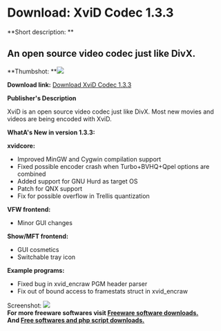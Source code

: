 # Download: XviD Codec 1.3.3

**Short description: **

## An open source video codec just like DivX.

  
**Thumbshot: **![](http://www.freewarefiles.com/screenshot/koepi_xvid_md.gif)   
  
**Download link:** [Download XviD Codec 1.3.3](http://freesoftwares.boysofts.com/XviD_program_17458.html)  
  

**Publisher's Description**  
  

XviD is an open source video codec just like DivX. Most new movies and videos
are being encoded with XviD.

**WhatA's New in version 1.3.3:**

**xvidcore:**

  * Improved MinGW and Cygwin compilation support 
  * Fixed possible encoder crash when Turbo+BVHQ+Qpel options are combined 
  * Added support for GNU Hurd as target OS 
  * Patch for QNX support 
  * Fix for possible overflow in Trellis quantization 

**VFW frontend:**

  * Minor GUI changes 

**Show/MFT frontend:**

  * GUI cosmetics 
  * Switchable tray icon 

**Example programs:**

  * Fixed bug in xvid_encraw PGM header parser 
  * Fix out of bound access to framestats struct in xvid_encraw 

  
  
Screenshot: ![](http://www.freewarefiles.com/screenshot/koepi_xvid.gif)  
**For more freeware softwares visit [Freeware software downloads.](http://freesoftwares.boysofts.com/)**   
**And [Free softwares and php script downloads.](http://www.boysofts.com/)**

